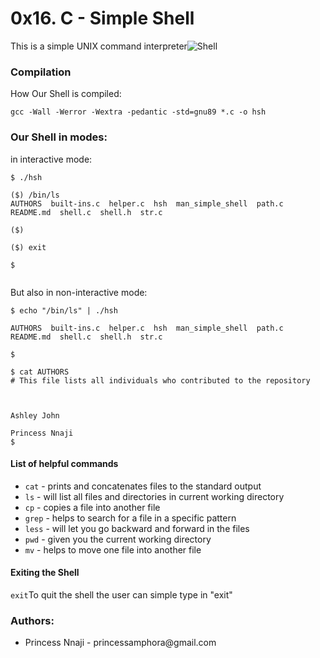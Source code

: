 <h1> 0x16. C - Simple Shell</h1>
<p>This is a simple UNIX command interpreter<img src="https://s3.amazonaws.com/intranet-projects-files/holbertonschool-low_level_programming/235/shell.jpeg" alt="Shell"></p>

<h3>Compilation</h3>

<p>How Our Shell is compiled:</p>

<pre><code>gcc -Wall -Werror -Wextra -pedantic -std=gnu89 *.c -o hsh </code></pre>

<h3>Our Shell in modes:</h3>



<p>in interactive mode:</p>



<pre><code>$ ./hsh

($) /bin/ls
AUTHORS  built-ins.c  helper.c  hsh  man_simple_shell  path.c  README.md  shell.c  shell.h  str.c

($)

($) exit

$

</code></pre>

<p>But also in non-interactive mode:</p>



<pre><code>$ echo &quot;/bin/ls&quot; | ./hsh

AUTHORS  built-ins.c  helper.c  hsh  man_simple_shell  path.c  README.md  shell.c  shell.h  str.c

$

$ cat AUTHORS
# This file lists all individuals who contributed to the repository                                                                     

                                                                                                                                        

Ashley John <nightburn2003@gmail.com>                                                                                                   

Princess Nnaji <princessamphora@gmail.com>     
$
</code></pre>

<h4>List of helpful commands</h4>
<ul>
<li><code>cat</code> -  prints and concatenates files to the standard output</li>
<li><code>ls</code> - will list all files and directories in current working directory</li>
<li><code>cp</code> - copies a file into another file</li>
<li><code>grep</code> - helps to search for a file in a specific pattern</li>
<li><code>less</code> - will let you go backward and forward in the files</li>
<li><code>pwd</code> - given you the current working directory
<li><code>mv</code> -  helps to move one file into another file
</ul>

<h4>Exiting the Shell</h4>
<p><code>exit</code>To quit the shell the user can simple type in "exit"</p>

<h3>Authors: </h3>
<ul>
<li> Princess Nnaji - <a herf="princessamphora@gmail.com">princessamphora@gmail.com</a></li>
</ul>
